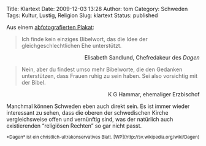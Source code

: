 Title: Klartext
Date: 2009-12-03 13:28
Author: tom
Category: Schweden
Tags: Kultur, Lustig, Religion
Slug: klartext
Status: published

Aus einem [abfotografierten
Plakat](http://spatsiba.blogspot.com/2009/12/slagfardig-hammar.html):

> Ich finde kein einziges Bibelwort, das die Idee der
> gleichgeschlechtlichen Ehe unterstützt.
> </p>

<div style="text-align: right;">

Elisabeth Sandlund, Chefredakeur des *Dagen*

</div>

</p>

> Nein, aber du findest umso mehr Bibelworte, die den Gedanken
> unterstützen, dass Frauen ruhig zu sein haben. Sei also vorsichtig mit
> der Bibel.
> </p>

<div style="text-align: right;">

K G Hammar, ehemaliger Erzbischof

</div>

</p>

Manchmal können Schweden eben auch direkt sein. Es ist immer wieder
interessant zu sehen, dass die oberen der schwedischen Kirche
vergleichsweise offen und vernünftig sind, was der natürlich auch
existierenden “religiösen Rechten” so gar nicht passt.

</p>
<small>*Dagen* ist ein christlich-ultrakonservatives Blatt.
[WP](http://sv.wikipedia.org/wiki/Dagen) </small>


